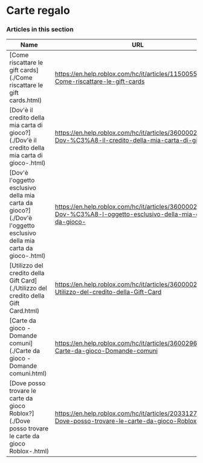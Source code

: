 # Carte regalo  
### Articles in this section
Name|URL
-|-
[Come riscattare le gift cards](./Come riscattare le gift cards.html) |https://en.help.roblox.com/hc/it/articles/115005566223-Come-riscattare-le-gift-cards
[Dov'è il credito della mia carta di gioco?](./Dov'è il credito della mia carta di gioco-.html) |https://en.help.roblox.com/hc/it/articles/360000291806-Dov-%C3%A8-il-credito-della-mia-carta-di-gioco-
[Dov'è l'oggetto esclusivo della mia carta da gioco?](./Dov'è l'oggetto esclusivo della mia carta da gioco-.html) |https://en.help.roblox.com/hc/it/articles/360000230863-Dov-%C3%A8-l-oggetto-esclusivo-della-mia-carta-da-gioco-
[Utilizzo del credito della Gift Card](./Utilizzo del credito della Gift Card.html) |https://en.help.roblox.com/hc/it/articles/360000291786-Utilizzo-del-credito-della-Gift-Card
[Carte da gioco - Domande comuni](./Carte da gioco - Domande comuni.html) |https://en.help.roblox.com/hc/it/articles/360029697131-Carte-da-gioco-Domande-comuni
[Dove posso trovare le carte da gioco Roblox?](./Dove posso trovare le carte da gioco Roblox-.html) |https://en.help.roblox.com/hc/it/articles/203312720-Dove-posso-trovare-le-carte-da-gioco-Roblox-